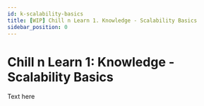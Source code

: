 ```yaml
---
id: k-scalability-basics
title: [WIP] Chill n Learn 1. Knowledge - Scalability Basics
sidebar_position: 0
---
```


# Chill n Learn 1: Knowledge - Scalability Basics

Text here
